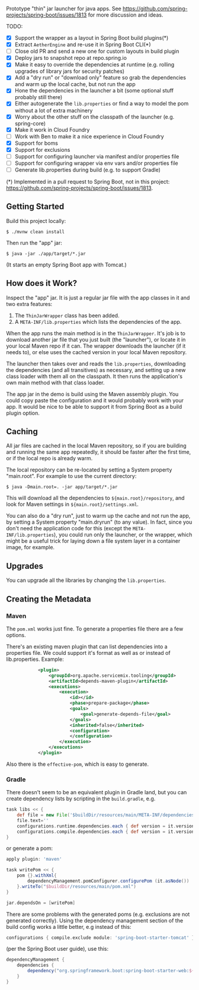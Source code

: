 Prototype "thin" jar launcher for java apps. See https://github.com/spring-projects/spring-boot/issues/1813 for more discussion and ideas.

TODO:

* [X] Support the wrapper as a layout in Spring Boot build plugins(*)
* [X] Extract `AetherEngine` and re-use it in Spring Boot CLI(*)
* [ ] Close old PR and send a new one for custom layouts in build plugin
* [X] Deploy jars to snapshot repo at repo.spring.io
* [X] Make it easy to override the dependencies at runtime (e.g. rolling upgrades of library jars for security patches)
* [X] Add a "dry run" or "download only" feature so grab the dependencies and warm up the local cache, but not run the app
* [X] Hone the dependencies in the launcher a bit (some optional stuff probably still there)
* [X] Either autogenerate the `lib.properties` or find a way to model the pom without a lot of extra machinery
* [X] Worry about the other stuff on the classpath of the launcher (e.g. spring-core)
* [X] Make it work in Cloud Foundry
* [ ] Work with Ben to make it a nice experience in Cloud Foundry
* [X] Support for boms
* [X] Support for exclusions
* [ ] Support for configuring launcher via manifest and/or properties file
* [ ] Support for configuring wrapper via env vars  and/or properties file
* [ ] Generate lib.properties during build (e.g. to support Gradle)

(*) Implemented in a pull request to Spring Boot, not in this
project: https://github.com/spring-projects/spring-boot/issues/1813.

## Getting Started

Build this project locally:

```
$ ./mvnw clean install
```

Then run the "app" jar:

```
$ java -jar ./app/target/*.jar
```

(It starts an empty Spring Boot app with Tomcat.)

## How does it Work?

Inspect the "app" jar. It is just a regular jar file with the app
classes in it and two extra features:

1. The `ThinJarWrapper` class has been added.
2. A `META-INF/lib.properties` which lists the dependencies of the app.

When the app runs the main method is in the `ThinJarWrapper`. It's job
is to download another jar file that you just built (the "launcher"),
or locate it in your local Maven repo if it can. The wrapper downloads
the launcher (if it needs to), or else uses the cached version in your
local Maven repository.

The launcher then takes over and reads the `lib.properties`,
downloading the dependencies (and all transitives) as necessary, and
setting up a new class loader with them all on the classpath. It then
runs the application's own main method with that class loader.

The app jar in the demo is build using the Maven assembly plugin. You
could copy paste the configuration and it would probably work with
your app. It would be nice to be able to support it from Spring Boot
as a build plugin option.

## Caching

All jar files are cached in the local Maven repository, so if you are
building and running the same app repeatedly, it should be faster
after the first time, or if the local repo is already warm.

The local repository can be re-located by setting a System property "main.root". For example to use the current directory:

```
$ java -Dmain.root=. -jar app/target/*.jar
```

This will download all the dependencies to `${main.root}/repository`,
and look for Maven settings in `${main.root}/settings.xml`.

You can also do a "dry run", just to warm up the cache and not run the
app, by setting a System property "main.dryrun" (to any value). In
fact, since you don't need the application code for this (except the
`META-INF/lib.properties`), you could run only the launcher, or the
wrapper, which might be a useful trick for laying down a file system
layer in a container image, for example.


## Upgrades

You can upgrade all the libraries by changing the `lib.properties`.

## Creating the Metadata

### Maven

The `pom.xml` works just fine. To generate a properties file there are
a few options.

There's an existing maven plugin that can list dependencies into a
properties file. We could support it's format as well as or instead of
lib.properties. Example:

```xml
			<plugin>
				<groupId>org.apache.servicemix.tooling</groupId>
				<artifactId>depends-maven-plugin</artifactId>
				<executions>
					<execution>
						<id></id>
						<phase>prepare-package</phase>
						<goals>
							<goal>generate-depends-file</goal>
						</goals>
						<inherited>false</inherited>
						<configuration>
						</configuration>
					</execution>
				</executions>
			</plugin>
```

Also there is the `effective-pom`, which is easy to generate.

### Gradle

There doesn't seem to be an equivalent plugin in Gradle land, but you
can create dependency lists by scripting in the `build.gradle`, e.g.

```groovy
task libs << {
	def file = new File('$buildDir/resources/main/META-INF/dependencies.properties')
	file.text=''
	configurations.runtime.dependencies.each { def version = it.version ? ":${it.version}" : ""; file << "dependencies.${it.name}=${it.group}:${it.name}${version}\n" }
	configurations.compile.dependencies.each { def version = it.version ? ":${it.version}" : "";file << "dependencies.${it.name}=${it.group}:${it.name}${version}\n" }
}
```

or generate a pom:

```groovy
apply plugin: 'maven'

task writePom << {
	pom {}.withXml{ 
		dependencyManagement.pomConfigurer.configurePom (it.asNode())
	}.writeTo("$buildDir/resources/main/pom.xml")
}

jar.dependsOn = [writePom]
```

There are some problems with the generated poms (e.g. exclusions are
not generated correctly). Using the dependency management section of
the build config works a little better, e.g instead of this:

```groovy
configurations { compile.exclude module: 'spring-boot-starter-tomcat' }
```

(per the Spring Boot user guide), use this:

```groovy
dependencyManagement {
	dependencies {
		dependency("org.springframework.boot:spring-boot-starter-web:${springBootVersion}") { exclude 'org.springframework.boot:spring-boot-starter-tomcat' }
	}
}
```
